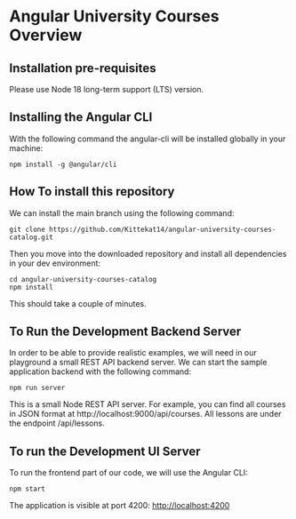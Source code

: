 # Angular University Courses Overview

## Installation pre-requisites

Please use Node 18 long-term support (LTS) version.

## Installing the Angular CLI

With the following command the angular-cli will be installed globally in your machine:

    npm install -g @angular/cli

## How To install this repository

We can install the main branch using the following command:

    git clone https://github.com/Kittekat14/angular-university-courses-catalog.git
  
Then you move into the downloaded repository and install all dependencies in your dev environment:

    cd angular-university-courses-catalog
    npm install

This should take a couple of minutes. 

## To Run the Development Backend Server

In order to be able to provide realistic examples, we will need in our playground a small REST API backend server. We can start the sample application backend with the following command:

    npm run server

This is a small Node REST API server. For example, you can find all courses in JSON format at http://localhost:9000/api/courses. All lessons are under the endpoint /api/lessons.

## To run the Development UI Server

To run the frontend part of our code, we will use the Angular CLI:

    npm start

The application is visible at port 4200: [http://localhost:4200](http://localhost:4200)
